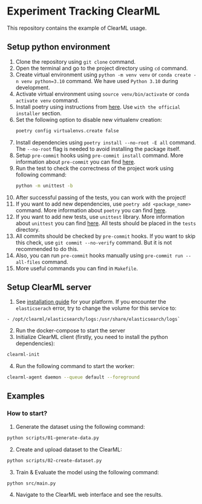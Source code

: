 # Experiment Tracking ClearML

This repository contains the example of ClearML usage.

## Setup python environment

1. Clone the repository using `git clone` command.
2. Open the terminal and go to the project directory using `cd` command.
3. Create virtual environment using `python -m venv venv` or
   `conda create -n venv python=3.10` command. We have used `Python 3.10` during
   development.
4. Activate virtual environment using `source venv/bin/activate` or
   `conda activate venv` command.
5. Install poetry using instructions from
   [here](https://python-poetry.org/docs/#installation). Use
   `with the official installer` section.
6. Set the following option to disable new virtualenv creation:
   ```bash
   poetry config virtualenvs.create false
   ```
7. Install dependencies using `poetry install --no-root -E all` command. The
   `--no-root` flag is needed to avoid installing the package itself.
8. Setup `pre-commit` hooks using `pre-commit install` command. More information
   about `pre-commit` you can find [here](https://pre-commit.com/).
9. Run the test to check the correctness of the project work using following
   command:
   ```bash
   python -m unittest -b
   ```
10. After successful passing of the tests, you can work with the project!
11. If you want to add new dependencies, use `poetry add <package_name>`
    command. More information about `poetry` you can find
    [here](https://python-poetry.org/docs/basic-usage/).
12. If you want to add new tests, use `unittest` library. More information about
    `unittest` you can find
    [here](https://docs.python.org/3/library/unittest.html). All tests should be
    placed in the `tests` directory.
13. All commits should be checked by `pre-commit` hooks. If you want to skip
    this check, use `git commit --no-verify` command. But it is not recommended
    to do this.
14. Also, you can run `pre-commit` hooks manually using
    `pre-commit run --all-files` command.
15. More useful commands you can find in `Makefile`.

## Setup ClearML server

1. See
   [installation guide](https://clear.ml/docs/latest/docs/deploying_clearml/clearml_server_linux_mac/)
   for your platform. If you encounter the `elasticserach` error, try to change
   the volume for this service to:

```
- /opt/clearml/elasticsearch/logs:/usr/share/elasticsearch/logs`
```

2. Run the docker-compose to start the server
3. Initialize ClearML client (firstly, you need to install the python
   dependencies):

```bash
clearml-init
```

4. Run the following command to start the worker:

```bash
clearml-agent daemon --queue default --foreground
```

## Examples

### How to start?

1. Generate the dataset using the following command:

```bash
python scripts/01-generate-data.py
```

2. Create and upload dataset to the ClearML:

```bash
python scripts/02-create-dataset.py
```

3. Train & Evaluate the model using the following command:

```bash
python src/main.py
```

4. Navigate to the ClearML web interface and see the results.
